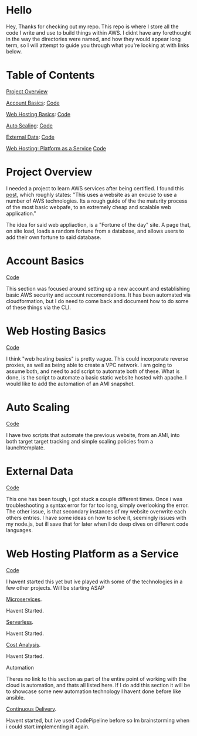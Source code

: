 # Hello
Hey,
Thanks for checking out my repo.
This repo is where I store all the code I write and use to build things within AWS.
I didnt have any forethought in the way the directories were named, and how they would appear long term, so I will attempt to guide you through what you're looking at with links below. 

# Table of Contents

[Project Overview](#Project-Overview) 

[Account Basics](#Account-Basics): [Code](https://github.com/Andrews-repo/AWS-Project/tree/master/Account%20Basics)

[Web Hosting Basics](#Web-hosting-basics): [Code](https://github.com/Andrews-repo/AWS-Project/tree/master/Basic%20Web%20Host)

[Auto Scaling](#auto-scaling): [Code](https://github.com/Andrews-repo/AWS-Project/tree/master/AutoScaling)

[External Data](#External-Data): [Code](https://github.com/Andrews-repo/AWS-Project/tree/master/External%20Data)

[Web Hosting: Platform as a Service](#web-hosting:-platform-as-a-service) [Code](https://github.com/Andrews-repo/AWS-Project/tree/master/Web%20Hosting%20-%20Platform%20as%20a%20Service)


# Project Overview
I needed a project to learn AWS services after being certified. I found this [post](https://www.reddit.com/r/sysadmin/comments/8inzn5/so_you_want_to_learn_aws_aka_how_do_i_learn_to_be/), which roughly states:
"This uses a website as an excuse to use a number of AWS technologies. Its a rough guide of the the maturity process of the most basic webpafe, to an extremely cheap and scalable web application."

The idea for said web appliaction, is a "Fortune of the day" site. A page that, on site load, loads a random fortune from a database, and allows users to add their own fortune to said database.  

# Account Basics
[Code](https://github.com/Andrews-repo/AWS-Project/tree/master/Account%20Basics)

This section was focused around setting up a new account and establishing basic AWS security and account recomendations. It has been automated via cloudformation, but I do need to come back and document how to do some of these things via the CLI.

# Web Hosting Basics
[Code](https://github.com/Andrews-repo/AWS-Project/tree/master/Basic%20Web%20Host)

I think "web hosting basics" is pretty vague. This could incorporate reverse proxies, as well as being able to create a VPC network. I am going to assume both, and need to add script to automate both of these. What is done, is the script to automate a basic static website hosted with apache.  I would like to add the automation of an AMI snapshot. 

# Auto Scaling
[Code](https://github.com/Andrews-repo/AWS-Project/tree/master/AutoScaling)

I have two scripts that automate the previous website, from an AMI,  into both target target tracking and simple scaling policies from a launchtemplate.

# External Data
[Code](https://github.com/Andrews-repo/AWS-Project/tree/master/External%20Data)

This one has been tough, i got stuck a couple different times. Once i was troubleshooting a syntax error for far too long, simply overlooking the error. The other issue, is that secondary instances of my website overwrite each others entries. I have some ideas on how to solve it, seemingly issues with my node.js, but ill save that for later when I do deep dives on different code languages. 

# Web Hosting Platform as a Service
[Code](https://github.com/Andrews-repo/AWS-Project/tree/master/Web%20Hosting%20-%20Platform%20as%20a%20Service)

I havent started this yet but ive played with some of the technologies in a few other projects. Will be starting ASAP

[Microservices](https://github.com/Andrews-repo/AWS-Project/tree/master/Microservices).

Havent Started.

[Serverless](https://github.com/Andrews-repo/AWS-Project/tree/master/Serverless).

Havent Started. 

[Cost Analysis](https://github.com/Andrews-repo/AWS-Project/tree/master/Cost%20Analysis).

Havent Started. 

Automation

Theres no link to this section as part of the entire point of working with the cloud is automation, and thats all listed here. If I do add this section it will be to showcase some new automation technology I havent done before like ansible. 

[Continuous Delivery](https://github.com/Andrews-repo/AWS-Project/tree/master/CICD).

Havent started, but ive used CodePipeline before so Im brainstorming when i could start implementing it again. 



